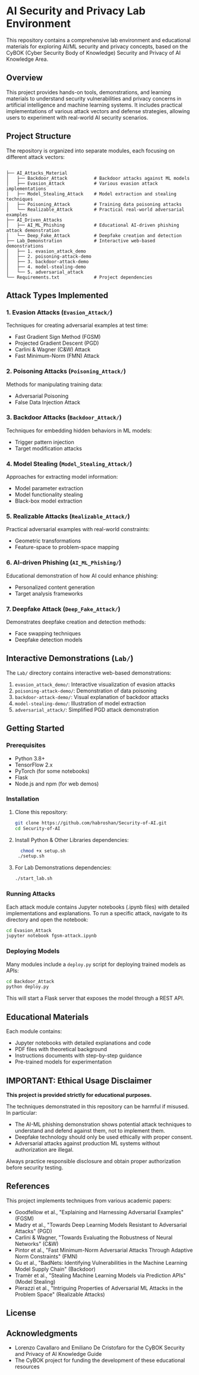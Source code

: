 # AI Security and Privacy Lab Environment

This repository contains a comprehensive lab environment and educational materials for exploring AI/ML security and privacy concepts, based on the CyBOK (Cyber Security Body of Knowledge) Security and Privacy of AI Knowledge Area.

## Overview

This project provides hands-on tools, demonstrations, and learning materials to understand security vulnerabilities and privacy concerns in artificial intelligence and machine learning systems. It includes practical implementations of various attack vectors and defense strategies, allowing users to experiment with real-world AI security scenarios.

## Project Structure

The repository is organized into separate modules, each focusing on different attack vectors:

```

├── AI_Attacks_Material
│   ├── Backdoor_Attack          # Backdoor attacks against ML models 
│   ├── Evasion_Attack           # Various evasion attack implementations
│   ├── Model_Stealing_Attack    # Model extraction and stealing techniques
│   ├── Poisoning_Attack         # Training data poisoning attacks
│   └── Realizable_Attack        # Practical real-world adversarial examples
├── AI_Driven_Attacks
│   ├── AI_ML_Phishing           # Educational AI-driven phishing attack demonstration
│   └── Deep_Fake_Attack         # Deepfake creation and detection
├── Lab_Demonstration            # Interactive web-based demonstrations
│   ├── 1. evasion_attack_demo
│   ├── 2. poisoning-attack-demo
│   ├── 3. backdoor-attack-demo
│   ├── 4. model-stealing-demo
│   └── 5. adversarial_attack
└── Requirements.txt             # Project dependencies
```

## Attack Types Implemented

### 1. Evasion Attacks (`Evasion_Attack/`)
Techniques for creating adversarial examples at test time:
- Fast Gradient Sign Method (FGSM)
- Projected Gradient Descent (PGD)
- Carlini & Wagner (C&W) Attack
- Fast Minimum-Norm (FMN) Attack

### 2. Poisoning Attacks (`Poisoning_Attack/`)
Methods for manipulating training data:
- Adversarial Poisoning
- False Data Injection Attack

### 3. Backdoor Attacks (`Backdoor_Attack/`)
Techniques for embedding hidden behaviors in ML models:
- Trigger pattern injection
- Target modification attacks

### 4. Model Stealing (`Model_Stealing_Attack/`)
Approaches for extracting model information:
- Model parameter extraction
- Model functionality stealing
- Black-box model extraction

### 5. Realizable Attacks (`Realizable_Attack/`)
Practical adversarial examples with real-world constraints:
- Geometric transformations
- Feature-space to problem-space mapping

### 6. AI-driven Phishing (`AI_ML_Phishing/`)
Educational demonstration of how AI could enhance phishing:
- Personalized content generation
- Target analysis frameworks

### 7. Deepfake Attack (`Deep_Fake_Attack/`)
Demonstrates deepfake creation and detection methods:
- Face swapping techniques
- Deepfake detection models

## Interactive Demonstrations (`Lab/`)

The `Lab/` directory contains interactive web-based demonstrations:

1. `evasion_attack_demo/`: Interactive visualization of evasion attacks
2. `poisoning-attack-demo/`: Demonstration of data poisoning
3. `backdoor-attack-demo/`: Visual explanation of backdoor attacks
4. `model-stealing-demo/`: Illustration of model extraction
5. `adversarial_attack/`: Simplified PGD attack demonstration

## Getting Started

### Prerequisites

- Python 3.8+
- TensorFlow 2.x
- PyTorch (for some notebooks)
- Flask
- Node.js and npm (for web demos)

### Installation

1. Clone this repository:
   ```bash
   git clone https://github.com/habroshan/Security-of-AI.git
   cd Security-of-AI
   ```

2. Install Python & Other Libraries dependencies:
   ```bash
     chmod +x setup.sh
    ./setup.sh
   ```

3. For Lab Demonstrations dependencies:
   ```bash
   ./start_lab.sh
   ```

### Running Attacks

Each attack module contains Jupyter notebooks (.ipynb files) with detailed implementations and explanations. To run a specific attack, navigate to its directory and open the notebook:

```bash
cd Evasion_Attack
jupyter notebook fgsm-attack.ipynb
```

### Deploying Models

Many modules include a `deploy.py` script for deploying trained models as APIs:

```bash
cd Backdoor_Attack
python deploy.py
```

This will start a Flask server that exposes the model through a REST API.

## Educational Materials

Each module contains:
- Jupyter notebooks with detailed explanations and code
- PDF files with theoretical background
- Instructions documents with step-by-step guidance
- Pre-trained models for experimentation

## IMPORTANT: Ethical Usage Disclaimer

**This project is provided strictly for educational purposes.**

The techniques demonstrated in this repository can be harmful if misused. In particular:

- The AI-ML phishing demonstration shows potential attack techniques to understand and defend against them, not to implement them.
- Deepfake technology should only be used ethically with proper consent.
- Adversarial attacks against production ML systems without authorization are illegal.

Always practice responsible disclosure and obtain proper authorization before security testing.

## References

This project implements techniques from various academic papers:

- Goodfellow et al., "Explaining and Harnessing Adversarial Examples" (FGSM)
- Madry et al., "Towards Deep Learning Models Resistant to Adversarial Attacks" (PGD)
- Carlini & Wagner, "Towards Evaluating the Robustness of Neural Networks" (C&W)
- Pintor et al., "Fast Minimum-Norm Adversarial Attacks Through Adaptive Norm Constraints" (FMN)
- Gu et al., "BadNets: Identifying Vulnerabilities in the Machine Learning Model Supply Chain" (Backdoor)
- Tramèr et al., "Stealing Machine Learning Models via Prediction APIs" (Model Stealing)
- Pierazzi et al., "Intriguing Properties of Adversarial ML Attacks in the Problem Space" (Realizable Attacks)

## License



## Acknowledgments

- Lorenzo Cavallaro and Emiliano De Cristofaro for the CyBOK Security and Privacy of AI Knowledge Guide
- The CyBOK project for funding the development of these educational resources
